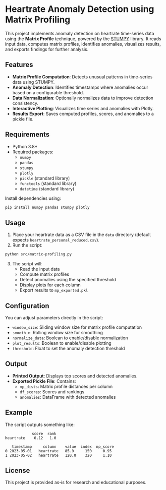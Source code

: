 # Heartrate Anomaly Detection using Matrix Profiling

This project implements anomaly detection on heartrate time-series data using the **Matrix Profile** technique, powered by the [STUMPY](https://stumpy.readthedocs.io/) library. It reads input data, computes matrix profiles, identifies anomalies, visualizes results, and exports findings for further analysis.

## Features
- **Matrix Profile Computation**: Detects unusual patterns in time-series data using STUMPY.
- **Anomaly Detection**: Identifies timestamps where anomalies occur based on a configurable threshold.
- **Data Normalization**: Optionally normalizes data to improve detection consistency.
- **Interactive Plotting**: Visualizes time series and anomalies with Plotly.
- **Results Export**: Saves computed profiles, scores, and anomalies to a pickle file.

## Requirements
- Python 3.8+
- Required packages:
  - `numpy`
  - `pandas`
  - `stumpy`
  - `plotly`
  - `pickle` (standard library)
  - `functools` (standard library)
  - `datetime` (standard library)

Install dependencies using:
```bash
pip install numpy pandas stumpy plotly
```

## Usage
1. Place your heartrate data as a CSV file in the `data` directory (default expects `heartrate_personal_reduced.csv`).
2. Run the script:
```bash
python src/matrix-profiling.py
```
3. The script will:
   - Read the input data
   - Compute matrix profiles
   - Detect anomalies using the specified threshold
   - Display plots for each column
   - Export results to `mp_exported.pkl`

## Configuration
You can adjust parameters directly in the script:
- `window_size`: Sliding window size for matrix profile computation
- `smooth_n`: Rolling window size for smoothing
- `normalize_data`: Boolean to enable/disable normalization
- `plot_results`: Boolean to enable/disable plotting
- `threshold`: Float to set the anomaly detection threshold

## Output
- **Printed Output**: Displays top scores and detected anomalies.
- **Exported Pickle File**: Contains:
  - `mp_dists`: Matrix profile distances per column
  - `df_scores`: Scores and rankings
  - `anomalies`: DataFrame with detected anomalies

## Example
The script outputs something like:

```
            score  rank
heartrate    0.12   1.0

   timestamp     column    value  index  mp_score
0 2023-05-01   heartrate   85.0     150     0.95
1 2023-05-02   heartrate   120.0    320     1.10
```

## License
This project is provided as-is for research and educational purposes.
